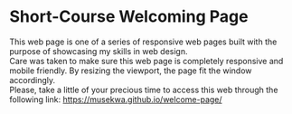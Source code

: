 # Short-Course Welcoming Page

This web page is one of a series of responsive web pages built with the purpose of showcasing my skills in web design. <br>Care was taken to make sure this web page is completely responsive and mobile friendly. By resizing the viewport, the page fit the window accordingly. <br>Please, take a little of your precious time to access this web through the following link:  https://musekwa.github.io/welcome-page/

